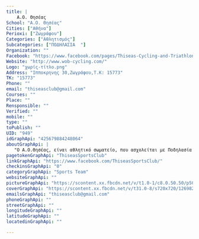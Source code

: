 ```yaml
---
title: |
    Α.Ο. Θησέας
School: "Α.Ο. Θησέας"
Cities: ["Αθήνα"]
Perioxi: ["Ζωγράφου"]
Categories: ["Αθλητισμός"]
Subcategories: ["ΠΟΔΗΛΑΣΙΑ  "]
Organization: ""
Facebook: "https://www.facebook.com/pages/Thiseas-Cycling-and-Triathlon/425679884248064?fref=ts"
Website: "http://www.wob-cycling.com/"
Logo: "χωρίς-τίτλο.png"
Address: "Ιπποκρηνης 30,Ζωγράφου,Τ.Κ: 15773"
TK: "15773"
Phone: ""
email: "thiseasclub@gmail.com"
Courses: ""
Place: ""
Rensponsible: ""
Verified: ""
mobile: ""
type: ""
toPublish: ""
UID: "949"
idGraphApi: "425679884248064"
aboutGraphApi: | 
   "Ο Α.Ο.Θησέας, είναι αθλητικό σωματείο, που ασχολείται με Ποδηλασία (Δρόμος-πίστα-Ορεινή-BMX) και Τρίαθλο (δίαθλο/aquathlon)."
pagetokenGraphApi: "ThiseasSportsClub"
linkGraphApi: "https://www.facebook.com/ThiseasSportsClub/"
checkinsGraphApi: "0"
categoryGraphApi: "Sports Team"
websiteGraphApi: ""
pictureGraphApi: "https://scontent.xx.fbcdn.net/v/t1.0-1/c8.0.50.50/p50x50/10014532_434343993381653_8125951132354792622_n.jpg?oh=6eda428f7cb4b5d0a5fe382e172d0c76&amp;oe=5B3B1DBC"
coverGraphApi: "https://scontent.xx.fbcdn.net/v/t31.0-8/s720x720/12698294_571561072993277_9220502683387190179_o.jpg?oh=8ad06244fc8b049ce874e5cd4eed629c&amp;oe=5B443968"
emailsGraphApi: "thiseasclub@gmail.com"
phoneGraphApi: ""
streetGraphApi: ""
longitudeGraphApi: ""
latitudeGraphApi: ""
locatedinGraphApi: ""

---
```




